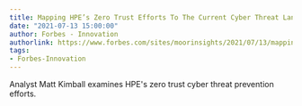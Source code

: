 ```yaml
---
title: Mapping HPE’s Zero Trust Efforts To The Current Cyber Threat Landscape
date: "2021-07-13 15:00:00"
author: Forbes - Innovation
authorlink: https://www.forbes.com/sites/moorinsights/2021/07/13/mapping-hpes-zero-trust-efforts-to-the-current-cyber-threat-landscape/
tags:
- Forbes-Innovation
---
```

Analyst Matt Kimball examines HPE's zero trust cyber threat prevention efforts.